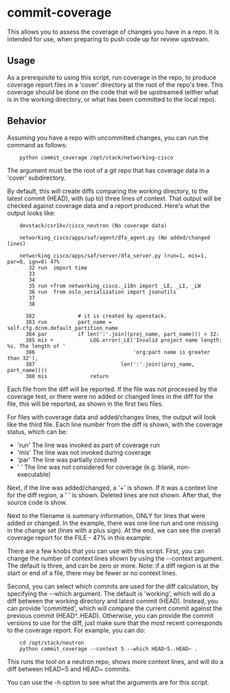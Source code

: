 # commit-coverage


This allows you to assess the coverage of changes you have in a repo. It
is intended for use, when preparing to push code up for review upstream.

## Usage

As a prerequisite to using this script, run coverage in the repo, to
produce coverage report files in a 'cover' directory at the root of the
repo's tree. This coverage should be done on the code that will be
upstreamed (either what is in the working directory, or what has been
committed to the local repo).

## Behavior

Assuming you have a repo with uncommitted changes, you can run the command
as follows:

```
    python commit_coverage /opt/stack/networking-cisco
```

The argument must be the root of a git repo that has coverage data in a
'cover' subdirectory.

By default, this will create diffs comparing the working directory, to the
latest commit (HEAD), with (up to) three lines of context. That output will
be checked against coverage data and a report produced. Here's what the
output looks like:

```
    devstack/csr1kv/cisco_neutron (No coverage data)

    networking_cisco/apps/saf/agent/dfa_agent.py (No added/changed lines)

    networking_cisco/apps/saf/server/dfa_server.py (run=1, mis=1, par=0, ign=0) 47%
       32 run  import time
       33      
       34      
       35 run +from networking_cisco._i18n import _LE, _LI, _LW
       36 run  from oslo_serialization import jsonutils
       37      
       38      
    
      382              # it is created by openstack.
      383 run          part_name = self.cfg.dcnm.default_partition_name
      384 par          if len(':'.join((proj_name, part_name))) > 32:
      385 mis +            LOG.error(_LE('Invalid project name length: %s. The length of '
      386                                'org:part name is greater than 32'),
      387                            len(':'.join((proj_name, part_name))))
      388 mis              return
```

Each file from the diff will be reported. If the file was not processed
by the coverage test, or there were no added or changed lines in the
diff for the file, this will be reported, as shown in the first two files.

For files with coverage data and added/changes lines, the output will
look like the third file. Each line number from the diff is shown, with
the coverage status, which can be:

* 'run'  The line was invoked as part of coverage run
* 'mis'  The line was not invoked during coverage
* 'par'  The line was partially covered
* '   '  The line was not considered for coverage (e.g. blank, non-executable)

Next, if the line was added/changed, a '+' is shown. If it was a context line
for the diff region, a ' ' is shown. Deleted lines are not shown. After that,
the source code is show.

Next to the filename is summary information, ONLY for lines that were added
or changed. In the example, there was one line run and one missing in the
change set (lines with a plus sign). At the end, we can see the overall
coverage report for the FILE - 47% in this example.

There are a few knobs that you can use with this script. First, you can change
the number of context lines shown by using the --context argument. The default
is three, and can be zero or more. Note: if a diff region is at the start or
end of a file, there may be fewer or no context lines.

Second, you can select which commits are used for the diff calculation, by
specifying the --which argument. The default is 'working', which will do a
diff between the working directory and latest commit (HEAD). Instead, you can
provide 'committed', which will compare the current commit against the
previous commit (HEAD^..HEAD). Otherwise, you can provide the commit versions
to use for the diff, just make sure that the most recent corresponds to the
coverage report. For example, you can do:

```
    cd /opt/stack/neutron
    python commit_coverage --context 5 --which HEAD~5..HEAD~ .
```

This runs the tool on a neutron repo, shows more context lines, and will
do a diff between HEAD~5 and HEAD~ commits.

You can use the -h option to see what the arguments are for this script.
